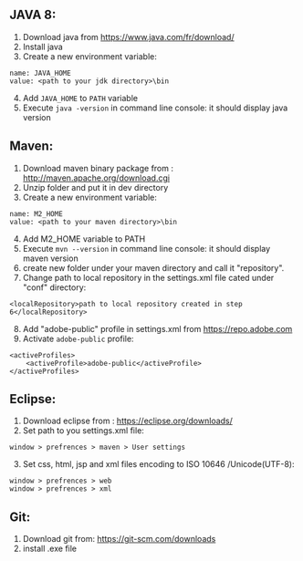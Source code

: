 JAVA 8:
-------
1. Download java from https://www.java.com/fr/download/
2. Install java
3. Create a new environment variable:
```
name: JAVA_HOME
value: <path to your jdk directory>\bin
```
4. Add `JAVA_HOME` to `PATH` variable
5. Execute `java -version` in command line console: it should display java version

Maven:
------
1. Download maven binary package from : http://maven.apache.org/download.cgi
2. Unzip folder and put it in dev directory
3. Create a new environment variable:
```
name: M2_HOME
value: <path to your maven directory>\bin
```
4. Add M2_HOME variable to PATH
5. Execute `mvn --version` in command line console: it should display maven version
6. create new folder under your maven directory and call it "repository".
7. Change path to local repository in the settings.xml file cated under "conf" directory:
```
<localRepository>path to local repository created in step 6</localRepository>
```
8. Add "adobe-public" profile in settings.xml from  https://repo.adobe.com
9. Activate `adobe-public` profile:
```
<activeProfiles>
    <activeProfile>adobe-public</activeProfile>
</activeProfiles>
```

Eclipse:
--------
1. Download eclipse from : https://eclipse.org/downloads/
2. Set path to you settings.xml file:
```
window > prefrences > maven > User settings
```
3. Set css, html, jsp and xml files encoding to ISO 10646 /Unicode(UTF-8):
```
window > prefrences > web
window > prefrences > xml
```

Git:
----
1. Download git from: https://git-scm.com/downloads
2. install .exe file
